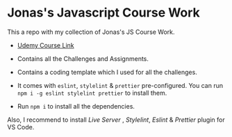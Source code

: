 # Jonas's Javascript Course Work

This a repo with my collection of Jonas's JS Course Work.

- [Udemy Course Link](https://www.udemy.com/course/the-complete-javascript-course/)

- Contains all the Challenges and Assignments.

- Contains a coding template which I used for all the challenges.

- It comes with `eslint`, `stylelint` & `prettier` pre-configured. You can run `npm i -g eslint stylelint prettier` to install them.

- Run `npm i` to install all the dependencies.

Also, I recommend to install _Live Server_ , _Stylelint_, _Eslint_ & _Prettier_ plugin for VS Code.



